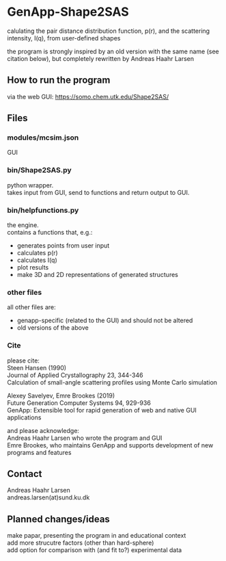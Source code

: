 # GenApp-Shape2SAS

calulating the pair distance distribution function, p(r), and the scattering intensity, I(q), from user-defined shapes

the program is strongly inspired by an old version with the same name (see citation below), but completely rewritten by Andreas Haahr Larsen    

## How to run the program

via the web GUI: https://somo.chem.utk.edu/Shape2SAS/

## Files

### modules/mcsim.json
GUI

### bin/Shape2SAS.py
python wrapper.   
takes input from GUI, send to functions and return output to GUI.   

### bin/helpfunctions.py
the engine.   
contains a functions that, e.g.:  
- generates points from user input   
- calculates p(r)   
- calculates I(q)   
- plot results    
- make 3D and 2D representations of generated structures   

### other files
all other files are:    
- genapp-specific (related to the GUI) and should not be altered    
- old versions of the above    

### Cite
please cite:     
Steen Hansen (1990)    
Journal of Applied Crystallography 23, 344-346     
Calculation of small-angle scattering profiles using Monte Carlo simulation    

Alexey Savelyev, Emre Brookes (2019)    
Future Generation Computer Systems 94, 929-936    
GenApp: Extensible tool for rapid generation of web and native GUI applications    

and please acknowledge:    
Andreas Haahr Larsen who wrote the program and GUI    
Emre Brookes, who maintains GenApp and supports development of new programs and features   

## Contact
Andreas Haahr Larsen    
andreas.larsen(at)sund.ku.dk 

## Planned changes/ideas    
make papar, presenting the program in and educational context   
add more strucutre factors (other than hard-sphere)   
add option for comparison with (and fit to?) experimental data   
